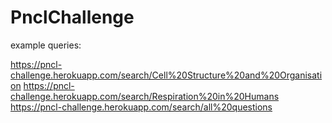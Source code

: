 # PnclChallenge

example queries:

https://pncl-challenge.herokuapp.com/search/Cell%20Structure%20and%20Organisation
https://pncl-challenge.herokuapp.com/search/Respiration%20in%20Humans
https://pncl-challenge.herokuapp.com/search/all%20questions
